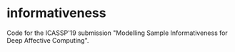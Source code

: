 # informativeness
Code for the ICASSP'19 submission "Modelling Sample Informativeness for Deep Affective Computing".
